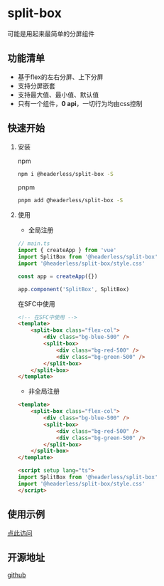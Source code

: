 <g-markdown-theme />

# split-box

可能是用起来最简单的分屏组件

## 功能清单

- 基于flex的左右分屏、上下分屏
- 支持分屏嵌套
- 支持最大值、最小值、默认值
- 只有一个组件，**0 api**，一切行为均由css控制

## 快速开始

1. 安装

    npm

    ```sh
    npm i @headerless/split-box -S
    ```

    pnpm

    ```sh
    pnpm add @headerless/split-box -S
    ```

2. 使用

    - 全局注册

    ```ts
    // main.ts
    import { createApp } from 'vue'
    import SplitBox from '@headerless/split-box'
    import '@headerless/split-box/style.css'

    const app = createApp({})

    app.component('SplitBox', SplitBox)
    ```

    在SFC中使用

    ```html
    <!-- 在SFC中使用 -->
    <template>
        <split-box class="flex-col">
            <div class="bg-blue-500" />
            <split-box>
                <div class="bg-red-500" />
                <div class="bg-green-500" />
            </split-box>
        </split-box>
    </template>

    ```

    - 非全局注册

    ```html
    <template>
        <split-box class="flex-col">
            <div class="bg-blue-500" />
            <split-box>
                <div class="bg-red-500" />
                <div class="bg-green-500" />
            </split-box>
        </split-box>
    </template>

    <script setup lang="ts">
    import SplitBox from '@headerless/split-box'
    import '@headerless/split-box/style.css'
    </script>

    ```

## 使用示例

[点此访问](http://103.200.29.128:32768/split-box)

## 开源地址

[github](https://github.com/Preyou/split-box)